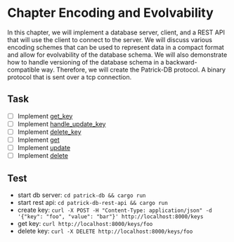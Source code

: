 # Chapter Encoding and Evolvability
In this chapter, we will implement a database server, client, and a REST API that
will use the client to connect to the server. We will discuss various encoding schemes
that can be used to represent data in a compact format and allow for evolvability
of the database schema. We will also demonstrate how to handle versioning of the
database schema in a backward-compatible way. Therefore, we will create the Patrick-DB protocol.
A binary protocol that is sent over a tcp connection.

## Task
- [ ] Implement [get_key](patrick-db/src/server.rs)
- [ ] Implement [handle_update_key](patrick-db/src/server.rs)
- [ ] Implement [delete_key](patrick-db/src/server.rs)
- [ ] Implement [get](patrick-db-client/src/lib.rs)
- [ ] Implement [update](patrick-db-client/src/lib.rs)
- [ ] Implement [delete](patrick-db-client/src/lib.rs)

## Test
- start db server: `cd patrick-db && cargo run`
- start rest api: `cd patrick-db-rest-api && cargo run`
- create key: `curl -X POST -H "Content-Type: application/json" -d '{"key": "foo", "value": "bar"}' http://localhost:8000/keys`
- get key: `curl http://localhost:8000/keys/foo`
- delete key: `curl -X DELETE http://localhost:8000/keys/foo`